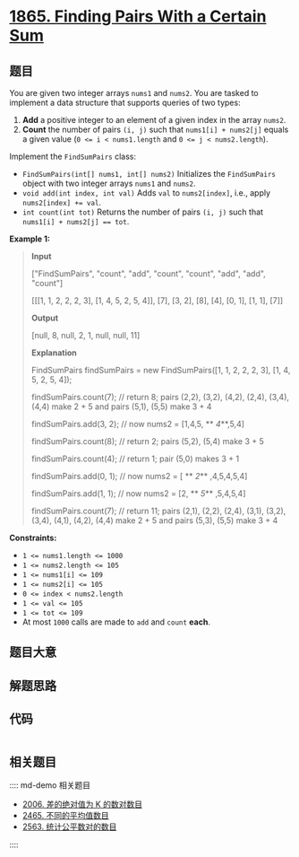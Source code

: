 # [1865. Finding Pairs With a Certain Sum](https://leetcode.com/problems/finding-pairs-with-a-certain-sum)

## 题目

You are given two integer arrays `nums1` and `nums2`. You are tasked to
implement a data structure that supports queries of two types:

  1. **Add** a positive integer to an element of a given index in the array `nums2`.
  2. **Count** the number of pairs `(i, j)` such that `nums1[i] + nums2[j]` equals a given value (`0 <= i < nums1.length` and `0 <= j < nums2.length`).

Implement the `FindSumPairs` class:

  * `FindSumPairs(int[] nums1, int[] nums2)` Initializes the `FindSumPairs` object with two integer arrays `nums1` and `nums2`.
  * `void add(int index, int val)` Adds `val` to `nums2[index]`, i.e., apply `nums2[index] += val`.
  * `int count(int tot)` Returns the number of pairs `(i, j)` such that `nums1[i] + nums2[j] == tot`.



**Example 1:**

> 
> 
> 
> 
> 
> **Input**
> 
> ["FindSumPairs", "count", "add", "count", "count", "add", "add", "count"]
> 
> [[[1, 1, 2, 2, 2, 3], [1, 4, 5, 2, 5, 4]], [7], [3, 2], [8], [4], [0, 1], [1, 1], [7]]
> 
> **Output**
> 
> [null, 8, null, 2, 1, null, null, 11]
> 
> 
> 
> **Explanation**
> 
> FindSumPairs findSumPairs = new FindSumPairs([1, 1, 2, 2, 2, 3], [1, 4, 5, 2, 5, 4]);
> 
> findSumPairs.count(7);  // return 8; pairs (2,2), (3,2), (4,2), (2,4), (3,4), (4,4) make 2 + 5 and pairs (5,1), (5,5) make 3 + 4
> 
> findSumPairs.add(3, 2); // now nums2 = [1,4,5, ** _4_**,5,4]
> 
> findSumPairs.count(8);  // return 2; pairs (5,2), (5,4) make 3 + 5
> 
> findSumPairs.count(4);  // return 1; pair (5,0) makes 3 + 1
> 
> findSumPairs.add(0, 1); // now nums2 = [ ** _2_** ,4,5,4,5,4]
> 
> findSumPairs.add(1, 1); // now nums2 = [2, ** _5_** ,5,4,5,4]
> 
> findSumPairs.count(7);  // return 11; pairs (2,1), (2,2), (2,4), (3,1), (3,2), (3,4), (4,1), (4,2), (4,4) make 2 + 5 and pairs (5,3), (5,5) make 3 + 4

**Constraints:**

  * `1 <= nums1.length <= 1000`
  * `1 <= nums2.length <= 105`
  * `1 <= nums1[i] <= 109`
  * `1 <= nums2[i] <= 105`
  * `0 <= index < nums2.length`
  * `1 <= val <= 105`
  * `1 <= tot <= 109`
  * At most `1000` calls are made to `add` and `count` **each**.


## 题目大意

## 解题思路

## 代码

```javascript

```

## 相关题目

:::: md-demo 相关题目
- [2006. 差的绝对值为 K 的数对数目](https://leetcode.com/problems/count-number-of-pairs-with-absolute-difference-k)
- [2465. 不同的平均值数目](https://leetcode.com/problems/number-of-distinct-averages)
- [2563. 统计公平数对的数目](https://leetcode.com/problems/count-the-number-of-fair-pairs)

::::
